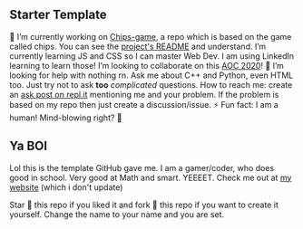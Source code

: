 ## Starter Template
🔭 I’m currently working on [Chips-game](https://github.com/whippingdot/Chips-game), a repo which is based on the game called chips. You can see the [project's README](https://github.com/CoderBoiis/Chips-game/blob/chips/README.md) and understand. I’m currently learning JS and CSS so I can master Web Dev. I am using LinkedIn learning to learn those! I’m looking to collaborate on this [AOC 2020](https://github.com/whippingdot/AOC-2020)! 🤔 I’m looking for help with nothing rn. Ask me about C++ and Python, even HTML too. Just try not to ask __too__ *complicated* questions. How to reach me: create an [ask post on repl.it](https://repl.it/talk) mentioning me and your problem. If the problem is based on my repo then just create a discussion/issue. ⚡ Fun fact: I am a human! Mind-blowing right? 🤯

## Ya BOI
Lol this is the template GitHub gave me. I am a gamer/coder, who does good in school. Very good at Math and smart. YEEEET. Check me out at [my website](https://sanjaay.weebly.com) (which i don't update)

Star 🌟 this repo if you liked it and fork 🍴 this repo if you want to create it yourself. Change the name to your name and you are set.
